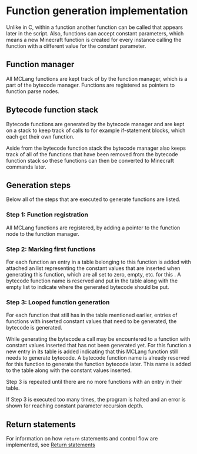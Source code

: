 
# Function generation implementation

Unlike in C, within a function another function can be called that appears later in the script. Also, functions can accept constant parameters, which means a new Minecraft function is created for every instance calling the function with a different value for the constant parameter.

## Function manager

All MCLang functions are kept track of by the function manager, which is a part of the bytecode manager. Functions are registered as pointers to function parse nodes.

## Bytecode function stack

Bytecode functions are generated by the bytecode manager and are kept on a stack to keep track of calls to for example if-statement blocks, which each get their own function.

Aside from the bytecode function stack the bytecode manager also keeps track of all of the functions that have been removed from the bytecode function stack so these functions can then be converted to Minecraft commands later.

## Generation steps

Below all of the steps that are executed to generate functions are listed.

### Step 1: Function registration

All MCLang functions are registered, by adding a pointer to the function node to the function manager.

### Step 2: Marking first functions

For each function an entry in a table belonging to this function is added with attached an list representing the constant values that are inserted when generating this function, which are all set to zero, empty, etc. for this . A bytecode function name is reserved and put in the table along with the empty list to indicate where the generated bytecode should be put.

### Step 3: Looped function generation

For each function that still has in the table mentioned earlier, entries of functions with inserted constant values that need to be generated, the bytecode is generated.

While generating the bytecode a call may be encountered to a function with constant values inserted that has not been generated yet. For this function a new entry in its table is added indicating that this MCLang function still needs to generate bytecode. A bytecode function name is already reserved for this function to generate the function bytecode later. This name is added to the table along with the constant values inserted.

Step 3 is repeated until there are no more functions with an entry in their table.

If Step 3 is executed too many times, the program is halted and an error is shown for reaching constant parameter recursion depth.

## Return statements

For information on how `return` statements and control flow are implemented, see [Return statements](./return.md)
